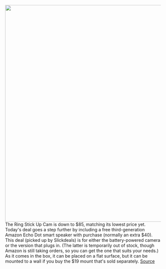 <img src='https://cdn.vox-cdn.com/thumbor/lelzqzbaWs_I8yw0tk9MVVBhA1o=/0x0:2040x1360/1200x800/filters:focal(857x517:1183x843)/cdn.vox-cdn.com/uploads/chorus_image/image/66797091/dseifert_190414_3374_3943.0.jpg' width='700px' /><br/>
The Ring Stick Up Cam is down to $85, matching its lowest price yet. Today's deal goes a step further by including a free third-generation Amazon Echo Dot smart speaker with purchase (normally an extra $40). This deal (picked up by Slickdeals) is for either the battery-powered camera or the version that plugs in. (The latter is temporarily out of stock, though Amazon is still taking orders, so you can get the one that suits your needs.) As it comes in the box, it can be placed on a flat surface, but it can be mounted to a wall if you buy the $19 mount that's sold separately.
<a href='https://www.theverge.com/good-deals/2020/5/14/21258533/ring-cam-deal-control-pc-epic-games-store-iphone-11-sale-refurbished'> Source <a/>